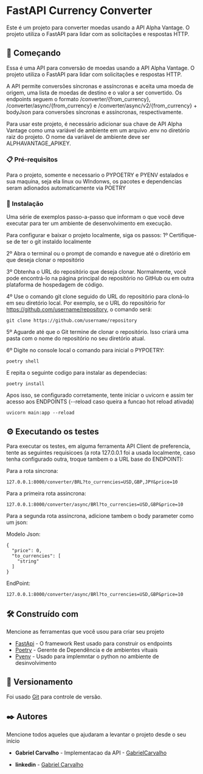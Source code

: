 # FastAPI Currency Converter

Este é um projeto para converter moedas usando a API Alpha Vantage. O projeto utiliza o FastAPI para lidar com as solicitações e respostas HTTP.

## 🚀 Começando

Essa é uma API para conversão de moedas usando a API Alpha Vantage. O projeto utiliza o FastAPI para lidar com solicitações e respostas HTTP.

A API permite conversões síncronas e assíncronas e aceita uma moeda de origem, uma lista de moedas de destino e o valor a ser convertido. Os endpoints seguem o formato /converter/{from_currency}, /converter/async/{from_currency} e /converter/async/v2/{from_currency} + bodyJson para conversões síncronas e assíncronas, respectivamente.

Para usar este projeto, é necessário adicionar sua chave de API Alpha Vantage como uma variável de ambiente em um arquivo .env no diretório raiz do projeto. O nome da variável de ambiente deve ser ALPHAVANTAGE_APIKEY.

### 📋 Pré-requisitos

Para o projeto, somente e necessario o PYPOETRY e PYENV estalados e sua maquina, seja ela linux ou WIndonws, os pacotes e dependencias seram adionados automaticamente via POETRY

### 🔧 Instalação

Uma série de exemplos passo-a-passo que informam o que você deve executar para ter um ambiente de desenvolvimento em execução.

Para configurar e baixar o projeto localmente, siga os passos:
1º Certifique-se de ter o git instaldo localmente

2º Abra o terminal ou o prompt de comando e navegue até o diretório em que deseja clonar o repositório

3º Obtenha o URL do repositório que deseja clonar. Normalmente, você pode encontrá-lo na página principal do repositório no GitHub
ou em outra plataforma de hospedagem de código.

4º Use o comando git clone seguido do URL do repositório para cloná-lo em seu diretório local. Por exemplo, se o URL do repositório for https://github.com/username/repository, o comando será:

```
git clone https://github.com/username/repository
```

5º Aguarde até que o Git termine de clonar o repositório. Isso criará uma pasta com o nome do repositório no seu diretório atual.

6º Digite no console local o comando para inicial o PYPOETRY:

```
poetry shell
```

E repita o seguinte codigo para instalar as dependecias:

```
poetry install
```

Apos isso, se configurado corretamente, tente iniciar o uvicorn e assim ter acesso aos ENDPOINTS (--reload caso queira a funcao hot reload ativada)

```
uvicorn main:app --reload
```

## ⚙️ Executando os testes

Para executar os testes, em alguma ferramenta API Client de preferencia, tente as seguintes requisicoes (a rota 127.0.0.1 foi a usada localmente, caso tenha configurado outra, troque tambem o a URL base do ENDPOINT):

Para a rota sincrona:

```
127.0.0.1:8000/converter/BRL?to_currencies=USD,GBP,JPY&price=10
```

Para a primeira rota assincrona:

```
127.0.0.1:8000/converter/async/BRl?to_currencies=USD,GBP&price=10
```

Para a segunda rota assincrona, adicione tambem o body parameter como um json:

Modelo Json:

```
{
  "price": 0,
  "to_currencies": [
    "string"
  ]
}
```

EndPoint:

```
127.0.0.1:8000/converter/async/BRl?to_currencies=USD,GBP&price=10
```

## 🛠️ Construído com

Mencione as ferramentas que você usou para criar seu projeto

- [FastApi](http://www.dropwizard.io/1.0.2/docs/) - O framework Rest usado para construir os endpoints
- [Poetry](https://python-poetry.org/docs/) - Gerente de Dependência e de ambientes vituais
- [Pyenv](https://github.com/pyenv/pyenv) - Usado para implemntar o python no ambiente de desinvolvimento

## 📌 Versionamento

Foi usado [Git](https://git-scm.com/doc) para controle de versão.

## ✒️ Autores

Mencione todos aqueles que ajudaram a levantar o projeto desde o seu início

- **Gabriel Carvalho** - Implementacao da API - [GabrielCarvalho](https://github.com/gabszs)

- **linkedin** - [Gabriel Carvalho](https://www.linkedin.com/in/gabzsz/)
